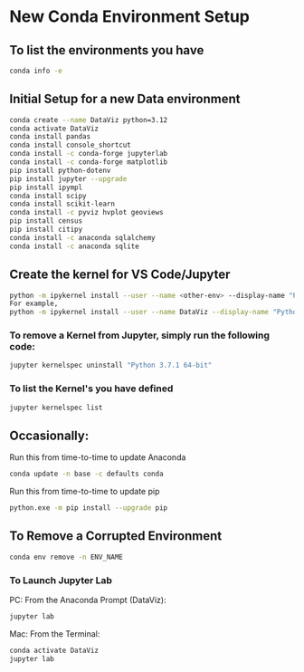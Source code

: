 # New Conda Environment Setup

## To list the environments you have

``` Bash
conda info -e
```

## Initial Setup for a new Data environment

``` Bash
conda create --name DataViz python=3.12
conda activate DataViz
conda install pandas
conda install console_shortcut
conda install -c conda-forge jupyterlab
conda install -c conda-forge matplotlib
pip install python-dotenv
pip install jupyter --upgrade
pip install ipympl
conda install scipy
conda install scikit-learn
conda install -c pyviz hvplot geoviews
pip install census
pip install citipy
conda install -c anaconda sqlalchemy
conda install -c anaconda sqlite
```

## Create the kernel for VS Code/Jupyter

``` Bash
python -m ipykernel install --user --name <other-env> --display-name "Python <ver.> (<other-env>)"
For example,
python -m ipykernel install --user --name DataViz --display-name "Python 3.12 (DataViz)"
```
### To remove a Kernel from Jupyter, simply run the following code:

``` Bash
jupyter kernelspec uninstall "Python 3.7.1 64-bit"
```

### To list the Kernel's you have defined

``` Bash
jupyter kernelspec list
```

## Occasionally:

Run this from time-to-time to update Anaconda

``` Bash
conda update -n base -c defaults conda
```

Run this from time-to-time to update pip

``` Bash
python.exe -m pip install --upgrade pip
```

## To Remove a Corrupted Environment

``` Bash
conda env remove -n ENV_NAME
```

### To Launch Jupyter Lab

PC:  From the Anaconda Prompt (DataViz):

``` Bash
jupyter lab
```

Mac:  From the Terminal:

``` Bash
conda activate DataViz
jupyter lab
```

